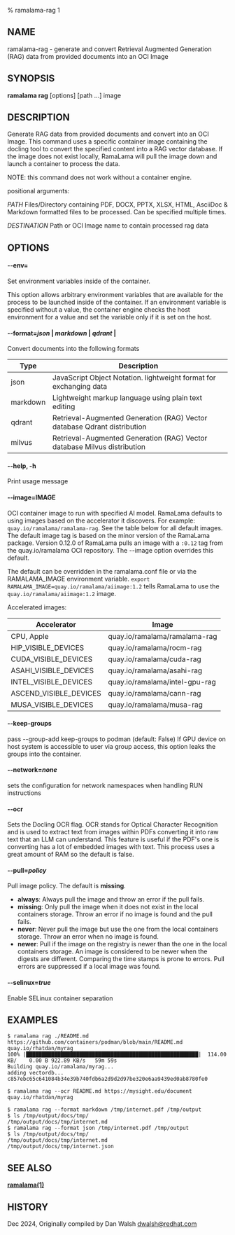 % ramalama-rag 1

## NAME
ramalama\-rag - generate and convert Retrieval Augmented Generation (RAG) data from provided documents into an OCI Image

## SYNOPSIS
**ramalama rag** [options] [path ...] image

## DESCRIPTION
Generate RAG data from provided documents and convert into an OCI Image. This command uses a specific container image containing the docling
tool to convert the specified content into a RAG vector database. If the image does not exist locally, RamaLama will pull the image
down and launch a container to process the data.

NOTE: this command does not work without a container engine.

positional arguments:

  *PATH*    Files/Directory containing PDF, DOCX, PPTX, XLSX, HTML,
	    AsciiDoc & Markdown formatted files to be processed.
	    Can be specified multiple times.

  *DESTINATION*   Path or OCI Image name to contain processed rag data

## OPTIONS

#### **--env**=

Set environment variables inside of the container.

This option allows arbitrary environment variables that are available for the
process to be launched inside of the container. If an environment variable is
specified without a value, the container engine checks the host environment
for a value and set the variable only if it is set on the host.

#### **--format**=*json* |  *markdown* | *qdrant* |
Convert documents into the following formats

| Type    | Description                                          |
| ------- | ---------------------------------------------------- |
| json    | JavaScript Object Notation. lightweight format for exchanging data |
| markdown| Lightweight markup language using plain text editing |
| qdrant  | Retrieval-Augmented Generation (RAG) Vector database Qdrant distribution |
| milvus  | Retrieval-Augmented Generation (RAG) Vector database Milvus distribution |

#### **--help**, **-h**
Print usage message

#### **--image**=IMAGE
OCI container image to run with specified AI model. RamaLama defaults to using
images based on the accelerator it discovers. For example:
`quay.io/ramalama/ramalama-rag`. See the table below for all default images.
The default image tag is based on the minor version of the RamaLama package.
Version 0.12.0 of RamaLama pulls an image with a `:0.12` tag from the quay.io/ramalama OCI repository. The --image option overrides this default.

The default can be overridden in the ramalama.conf file or via the
RAMALAMA_IMAGE environment variable. `export RAMALAMA_IMAGE=quay.io/ramalama/aiimage:1.2` tells
RamaLama to use the `quay.io/ramalama/aiimage:1.2` image.

Accelerated images:

| Accelerator             | Image                          |
| ------------------------| ------------------------------ |
|  CPU, Apple             | quay.io/ramalama/ramalama-rag  |
|  HIP_VISIBLE_DEVICES    | quay.io/ramalama/rocm-rag      |
|  CUDA_VISIBLE_DEVICES   | quay.io/ramalama/cuda-rag      |
|  ASAHI_VISIBLE_DEVICES  | quay.io/ramalama/asahi-rag     |
|  INTEL_VISIBLE_DEVICES  | quay.io/ramalama/intel-gpu-rag |
|  ASCEND_VISIBLE_DEVICES | quay.io/ramalama/cann-rag      |
|  MUSA_VISIBLE_DEVICES   | quay.io/ramalama/musa-rag      |

#### **--keep-groups**
pass --group-add keep-groups to podman (default: False)
If GPU device on host system is accessible to user via group access, this option leaks the groups into the container.

#### **--network**=*none*
sets the configuration for network namespaces when handling RUN instructions

#### **--ocr**
Sets the Docling OCR flag. OCR stands for Optical Character Recognition and is used to extract text from images within PDFs converting it into raw text that an LLM can understand. This feature is useful if the PDF's one is converting has a lot of embedded images with text. This process uses a great amount of RAM so the default is false.

#### **--pull**=*policy*
Pull image policy. The default is **missing**.

- **always**: Always pull the image and throw an error if the pull fails.
- **missing**: Only pull the image when it does not exist in the local containers storage. Throw an error if no image is found and the pull fails.
- **never**: Never pull the image but use the one from the local containers storage. Throw an error when no image is found.
- **newer**: Pull if the image on the registry is newer than the one in the local containers storage. An image is considered to be newer when the digests are different. Comparing the time stamps is prone to errors. Pull errors are suppressed if a local image was found.

#### **--selinux**=*true*
Enable SELinux container separation

## EXAMPLES

```
$ ramalama rag ./README.md https://github.com/containers/podman/blob/main/README.md quay.io/rhatdan/myrag
100% |███████████████████████████████████████████████████████|  114.00 KB/    0.00 B 922.89 KB/s   59m 59s
Building quay.io/ramalama/myrag...
adding vectordb...
c857ebc65c641084b34e39b740fdb6a2d9d2d97be320e6aa9439ed0ab8780fe0
```

```
$ ramalama rag --ocr README.md https://mysight.edu/document quay.io/rhatdan/myrag
```

```
$ ramalama rag --format markdown /tmp/internet.pdf /tmp/output
$ ls /tmp/output/docs/tmp/
/tmp/output/docs/tmp/internet.md
$ ramalama rag --format json /tmp/internet.pdf /tmp/output
$ ls /tmp/output/docs/tmp/
/tmp/output/docs/tmp/internet.md
/tmp/output/docs/tmp/internet.json
```

## SEE ALSO
**[ramalama(1)](ramalama.1.md)**

## HISTORY
Dec 2024, Originally compiled by Dan Walsh <dwalsh@redhat.com>
